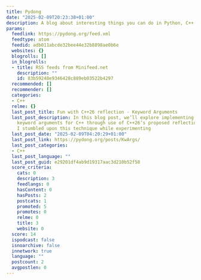 ```yaml
---
title: Pydong
date: "2025-02-09T20:23:38+01:00"
description: A blog about interesting things you can do in Python, C++ and other languages.
params:
  feedlink: https://pydong.org/feed.xml
  feedtype: atom
  feedid: adb011abcde32bee44e32b8898ae0b6e
  websites: {}
  blogrolls: []
  in_blogrolls:
  - title: RSS feeds from Minifeed.net
    description: ""
    id: 83b59248e9346428c889eb03522b4297
  recommended: []
  recommender: []
  categories:
  - C++
  relme: {}
  last_post_title: Fun with C++26 reflection - Keyword Arguments
  last_post_description: In this blog post, we’ll explore implementing order-independent
    keyword arguments for C++ through use of C++26’s proposed reflection features.
    I stumbled upon this technique while experimenting
  last_post_date: "2025-02-09T04:20:29+01:00"
  last_post_link: https://pydong.org/posts/KwArgs/
  last_post_categories:
  - C++
  last_post_language: ""
  last_post_guid: e29201df4ab9d19317aac3d210b52f58
  score_criteria:
    cats: 0
    description: 3
    feedlangs: 0
    hasContent: 0
    hasPosts: 2
    postcats: 1
    promoted: 5
    promotes: 0
    relme: 0
    title: 3
    website: 0
  score: 14
  ispodcast: false
  isnoarchive: false
  innetwork: true
  language: ""
  postcount: 2
  avgpostlen: 0
---
```


